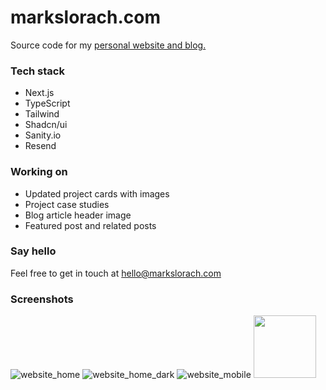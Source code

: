 # markslorach.com

Source code for my [personal website and blog.](https://www.markslorach.com/)

### Tech stack
- Next.js
- TypeScript
- Tailwind
- Shadcn/ui
- Sanity.io
- Resend

### Working on
- Updated project cards with images
- Project case studies
- Blog article header image
- Featured post and related posts

### Say hello
Feel free to get in touch at hello@markslorach.com

### Screenshots
![website_home](https://github.com/markslorach/markslorach.com/assets/15185553/1a86a879-91a3-4933-a219-afc288b75192)
![website_home_dark](https://github.com/markslorach/markslorach.com/assets/15185553/a28ab2bc-259b-4e0b-b59a-45b08e0e877d)
![website_mobile](https://github.com/markslorach/markslorach.com/assets/15185553/8cfe4fdf-cd34-490b-8a69-a11671130861)
<img src="[https://github.com/markslorach/codecrush-capstone/assets/15185553/3f970b44-2b00-4943-ada5-28a8365b85fc](https://github.com/markslorach/markslorach.com/assets/15185553/8cfe4fdf-cd34-490b-8a69-a11671130861)" width="100">

